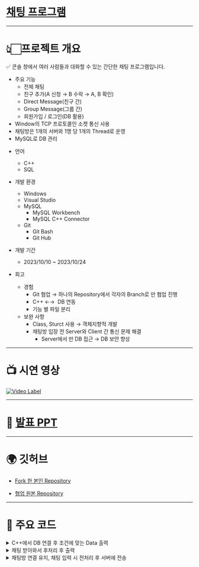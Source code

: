 # [채팅 프로그램](https://www.notion.so/a1dd680e432a4c99a225df8665d49f16?pvs=4)

---

# 👆🏻프로젝트 개요

<aside>
✅ 콘솔 창에서 여러 사람들과 대화할 수 있는 간단한 채팅 프로그램입니다.

- 주요 기능
  - 전체 채팅
  - 친구 추가(A 신청 → B 수락 → A, B 확인)
  - Direct Message(친구 간)
  - Group Message(그룹 간)
  - 회원가입 / 로그인(DB 활용)
- Window의 TCP 프로토콜인 소켓 통신 사용
- 채팅방은 1개의 서버와 1명 당 1개의 Thread로 운영
- MySQL로 DB 관리
</aside>

- 언어

  - C++
  - SQL

- 개발 환경

  - Windows
  - Visual Studio
  - MySQL
    - MySQL Workbench
    - MySQL C++ Connector
  - Git
    - Git Bash
    - Git Hub

- 개발 기간

  - 2023/10/10 ~ 2023/10/24

- 회고
  - 경험
    - Git 협업 → 하나의 Repository에서 각자의 Branch로 만 협업 진행
    - C++ ←→  DB 연동
    - 기능 별 파일 분리
  - 보완 사항
    - Class, Sturct 사용 → 객체지향적 개발
    - 채팅방 입장 전 Server와 Client 간 통신 문제 해결
      - Server에서 만 DB 접근 → DB 보안 향상

---

# 📺 시연 영상

[![Video Label](http://img.youtube.com/vi/RCxbHagOcmU/0.jpg)](https://youtu.be/RCxbHagOcmU?si=b-Bus8Zuo3ZE7kxV)

---

# 📃 [발표 PPT](https://docs.google.com/presentation/d/1RdeuP0C05-BWHUzGlX5enSWm1gmgxYr8/edit?usp=share_link&ouid=114926827325419426334&rtpof=true&sd=true)

---

# 🌍 깃허브

- [Fork 한 본인 Repository](https://github.com/jongsoo0603/chattingProject/tree/main)

- [협업 원본 Repository](https://github.com/dayoungkwon-dev/chattingProject)

---

# 📖 주요 코드

<details>
<summary>C++에서 DB 연결 후 조건에 맞는 Data 출력</summary>
<div markdown="1">

```cpp
// 이전 DM 조회 (전체일자 조회)
void getMyDM(string myId) {
    // MySQL Connector/C++ 초기화
    sql::mysql::MySQL_Driver* driver;
    sql::Connection* con;
    sql::Statement* stmt;
    sql::ResultSet* res;

    try {
        driver = sql::mysql::get_mysql_driver_instance();
        con = driver->connect(server, username, password);
    }
    catch (sql::SQLException& e) {
        cout << "Could not connect to server. Error message: " << e.what() << endl;
        exit(1);
    }

    // 데이터베이스 선택
    con->setSchema("chattingproject");

    // db 한글 저장을 위한 셋팅
    stmt = con->createStatement();
    stmt->execute("set names euckr");
    if (stmt) { delete stmt; stmt = nullptr; }

    // 데이터베이스 쿼리 실행
    stmt = con->createStatement();
    string sql = "SELECT memberID, chatContent, chatDateTime FROM chat WHERE receiverID ='" + myId + "' and DM = 1";
    res = stmt->executeQuery(sql);

    // 이전 DM 출력
    cout << endl;
    cout << "▽   이전 DM   ▽" << endl << endl;
    if (res) {
        string msg;
        string stream1, stream2, stream3, stream4, stream5;

        while (res->next()) {
            msg = res->getString("chatContent");
            std::stringstream ss(msg);  // 문자열을 스트림화

            ss >> stream1; // 첫 번째 단어
            ss >> stream2; // 두 번째 단어
            ss >> stream3; // 세 번째 단어
            ss >> stream4; // 네 번째 단어

            if (stream3 == "/D")
            {
                int eraseLength = 0;
                eraseLength = size(stream1) + size(stream2) + size(stream3) + size(stream4) + 3;
                msg.erase(0, eraseLength);

                cout << "[" << res->getString("chatDateTime") << "] ";
                textcolor(BLACK, YELLOW);
                cout << stream1 << "의 귓속말 :";
                textcolor(GRAY, BLACK);
                cout << msg << endl;
            }
        }
        delete res;
        delete con;
        cout << endl << endl;

    }
    else {
        cout << "이전 DM이 없습니다." << endl;
    }
}
```

</div>
</details>

<details>
<summary>채팅 받아와서 후처리 후 출력</summary>
<div markdown="1">

```cpp
int chat_recv() {
    char buf[MAX_SIZE] = { };
    string msg;
    while (1)
    {
        ZeroMemory(&buf, MAX_SIZE);
        if (recv(client_sock, buf, MAX_SIZE, 0) > 0)
        {
            msg = buf;
            //cout << "buf :" << buf << endl;
            std::stringstream ss(msg);  // 문자열을 스트림화
            string stream1, stream2, stream3, stream4, stream5;
            // 스트림을 통해, 문자열을 공백 분리해 변수에 할당.
            ss >> stream1; // 첫 번째 단어
            ss >> stream2; // 두 번째 단어
            ss >> stream3; // 세 번째 단어
            ss >> stream4; // 네 번째 단어
            ss >> stream5; // 다섯 번째 단어



            if (stream3 == "/D" || stream3 == "/d") // DM (송신자 : /F 수신자 메세지)
            {
                outputDM(stream1, stream2, stream3, stream4, msg, my_nick);
            }
            else if (stream3 == "/F" || stream3 == "/f") // 친구신청 (송신자 : /F 수신자 메세지)
            {
                tie(friendSend, friendAccept, current_state) = outputFriend(stream1, stream3, stream4, my_nick);
            }
            else if (stream3 == "/T" || stream3 == "/t") // 팀채팅 (송신자 : /T 그룹이름 수신자 메세지)
            {
                outputSpeaker(stream1, stream2, stream3, stream4, stream5, msg, my_nick);
            }
            else // 명령어가 없을 때
            {

                if (stream1 != my_nick)
                {
                    cout << "                                                            " << msg << endl;
                }
            }
        }
        else
        {
            cout << "Server Off" << endl;
            break;
            // return -1;
        }
    }
    //successLogin(my_nick);
    cout << "chat_recv end" << endl;
}
```

</div>
</details>
    
<details>
<summary>채팅방 연결 유지, 채팅 입력 시 전처리 후 서버에 전송</summary>
<div markdown="1">
    
```cpp
void client(string myId)
{
    WSADATA wsa;

    // Winsock를 초기화하는 함수. MAKEWORD(2, 2)는 Winsock의 2.2 버전을 사용하겠다는 의미.
    // 실행에 성공하면 0을, 실패하면 그 이외의 값을 반환.
    // 0을 반환했다는 것은 Winsock을 사용할 준비가 되었다는 의미.
    int code = WSAStartup(MAKEWORD(2, 2), &wsa);
    vector<vector<string>> pList;

    if (!code) {
        my_nick = myId;

        client_sock = socket(PF_INET, SOCK_STREAM, IPPROTO_TCP);

        // 연결할 서버 정보 설정 부분
        SOCKADDR_IN client_addr = {};
        client_addr.sin_family = AF_INET;
        client_addr.sin_port = htons(7777);
        InetPton(AF_INET, TEXT("127.0.0.1"), &client_addr.sin_addr); // 연결할 서버의 ip주소

        while (1) {
            if (!connect(client_sock, (SOCKADDR*)&client_addr, sizeof(client_addr))) { // 위에 설정한 정보에 해당하는 server로 연결!
                cout << "Server Connect" << endl;

                // 이전 대화내용 출력
                getBeforeChat(myId);

                send(client_sock, my_nick.c_str(), my_nick.length(), 0); // 연결에 성공하면 client 가 입력한 닉네임을 서버로 전송
                break;
            }
            cout << "Connecting..." << endl;
        }

        // 전체 채팅 받아서 출력
        std::thread th2(chat_recv);

        while (1)
        {
            string text;
            std::getline(cin, text);
            // 친구신청 진행중인 상태일 때
            if (current_state == 1)
            {
                while (true)
                {
                    if (text == "Y")
                    {
                        cout << friendSend << "의 친구신청을 수락했습니다." << endl;
                        // 전역변수 : friendSend = 친구 신청자, friendAccept = 친구 수락자
                        text = "/D " + friendSend + " " + friendAccept + "가 친구신청을 수락했습니다.";
                        update(friendSend, 5, getFriend(friendSend, friendAccept));
                        update(myId, 5, getFriend(friendAccept, friendSend));
                        break;
                    }
                    else if (text == "N")
                    {
                        cout << friendSend << "의 친구신청을 거절했습니다." << endl;
                        text = "/D " + friendSend + " " + friendAccept + "가 친구신청을 거절했습니다.";
                        break;
                    }
                    else
                    {
                        cout << "잘못입력하셨습니다." << endl;
                        cout << "ID '" << friendSend << "'이(가) 친구 요청을 보냈습니다. 수락하시겠습니까?(Y, N) :" << endl;
                        std::getline(cin, text);
                    }
                }
                current_state = 0;
            }
            else if (current_state == 0)// 아무 상태도 아닐 때
            {
                //  명령어 전처리 과정
                if (text == "/d")
                {
                    text = inputDM(myId);
                }
                else if (text == "/f")
                {
                    text = inputFriend(myId);
                }
                else if (text == "/t")
                {
                    inputSpeaker(myId, client_sock);
                    text = "";
                }
                else if (text == "/q")
                {
                    const char* buffer = text.c_str(); // string형을 char* 타입으로 변환
                    send(client_sock, buffer, strlen(buffer), 0); // 보내기
                    break;
                }
            }
            if (!text.empty()) {
                const char* buffer = text.c_str(); // string형을 char* 타입으로 변환
                send(client_sock, buffer, strlen(buffer), 0); // 보내기
            }
        }
        th2.join();
        closesocket(client_sock);
    }
    WSACleanup();

    successLogin(my_nick);

}

```


</div>
</details>
